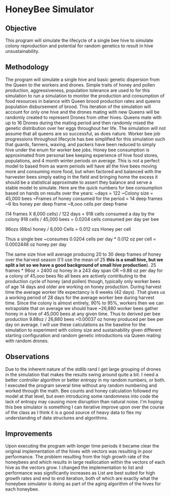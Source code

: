 # HoneyBee Simulator
## Objective
This program will simulate the lifecycle of a single bee hive to simulate colony reproduction and potential for random genetics to result in hive unsustainability. 

## Methodology
The program will simulate a single hive and basic genetic dispersion from the Queen to the workers and drones. Simple traits of honey and pollen production, aggressiveness, population tolerance are used to for this simulation to run a simulation to monitor the production and consumption of food resources in balance with Queen brood production rates and queens population disbursement of brood.  This iteration of the simulation will account for only one hive and the drones mating with new Queens will be randomly created to represent Drones from other hives. Queens mate with up to 16 Drones during the mating period and then randomly mixed the genetic distribution over her eggs throughout her life. The simulation will not assume that all queens are so successful, as does nature. 
  Worker bee job progressions throughout lifecycle has bee simplified for this simulation such that guards, fanners, waxing, and packers have been reduced to simply hive under the enum for worker bee jobs.
  Honey bee consumption is approximated from personal bee keeping experience of hive food stores, populations, and 4 month winter periods on average. This is not a perfect model to based from as warm periods will have all the hive bees moving more and consuming more food, but when factored and balanced with the harvester bees simply eating in the field and bringing home the excess it should be a statistical approximate to assert they balance and serve a stable model to simulate.  Here are the quick numbers for bee consumption based on hands on results over the years:
~days = 122 
~Colony size = 45,000 bees
~Frames of honey consumed for the period = 14 deep frames 
~6 lbs honey per deep frame
~8,ooo cells per deep frame

(14 frames X 8,000 cells) / 122 days = 918 cells consumed a day by the colony
918 cells / 45,000 bees =  0.0204 cells consumed per day per bee

96ozs (6lbs) honey / 8,000 Cells = 0.012 ozs Honey per cell

Thus a single bee ~consumes
 0.0204 cells per day * 0.012 oz per cell = 0.0002448 oz honey per day

The same size hive will average producing 20 to 30 deep frames of honey over the harvest season (I'll use the mean of 25 **this is a small hive, but we split a lot so we have a good background of small hive production**).
25 frames * 96oz = 2400 oz honey in a 243 day span OR ~9.88 oz per day for a colony of 45,ooo bees
No all bees are actively contributing to the production cycle of honey (and pollen) though, typically only worker bees of age 14 days and older are working on honey production. During harvest time the average worker life expectancy is 6 weeks (42 days). That gives us a working period of 28 days for the average worker bee during harvest time. Since the colony is almost entirely, 90% to 95%, workers then we can extrapolate that on average we should have ~26,880 worker bees gather honey in a hive of 45,000 bees at any given time.
Thus to derived per bee production
9.88oz / 26,880 bees =0.00037 oz honey produced per bee per day on average.
I will use these calculations as the baseline for the simulation to experiment with colony size and sustainability given different starting configuration and random genetic introductions via Queen mating with random drones.

## Observations
   Due to the inherent nature of the stdlib rand I get large grouping of drones in the simulation that makes the results swing around quite a bit. I need a better controller algorithm or better entropy in my random numbers, or both. 
  I executed the program several time without any random numbering and worked through the math. Bee counts and honey calculation followed my model at that level, but even introducing some randomness into code the lack of entropy may causing more disruption than natural noise. 
  I'm hoping this bee simulator is something I can iterative improve upon over the course of the class as I think it is a good source of heavy data to flex my understanding of data structures and algorithms. 

## Improvements
Upon executing the program with longer time periods it became clear the original implementation of the hives with vectors was resulting in poor performance. The problem resulting from the high growth rate of the honeybees and which results in large reallocation within the vectors of each hive as the vectors grow. I changed the implementation to list and performance was significantly increases as List are best suited for high growth rates and end to end iteration, both of which are exactly what the honeybee simulator is doing as part of the aging algorithm of the hives for each honeybee. 
